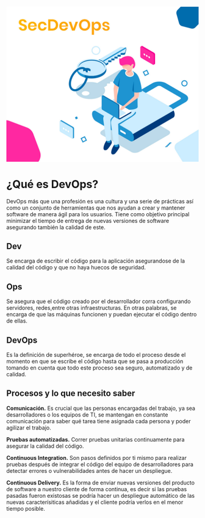 ![DevOps Image](devops.jpg)

# ¿Qué es DevOps?

DevOps más que una profesión es una cultura y una serie de prácticas así como un conjunto de herramientas 
que nos ayudan a crear y mantener software de manera ágil para los usuarios.
Tiene como objetivo principal minimizar el tiempo de entrega de nuevas versiones de software asegurando 
también la calidad de este.

## Dev
Se encarga de escribir el código para la aplicación asegurandose de la calidad del código y que no haya huecos de seguridad.

## Ops
Se asegura que el código creado por el desarrollador corra configurando servidores, redes,entre otras infraestructuras. 
En otras palabras, se encarga de que las máquinas funcionen y puedan ejecutar el código dentro
de ellas.

## DevOps
Es la definición de superhéroe, se encarga de todo el proceso desde el momento en que se
escribe el código hasta que se pasa a producción tomando en cuenta que todo este proceso 
sea seguro, automatizado y de calidad.

## Procesos y lo que necesito saber
**Comunicación.** Es crucial que las personas encargadas del trabajo, ya sea desarrolladores
o los equipos de TI, se mantengan en constante comunicación para saber qué tarea tiene asignada
cada persona y poder agilizar el trabajo.

**Pruebas automatizadas.** Correr pruebas unitarias continuamente para asegurar la calidad 
del código.

**Continuous Integration.** Son pasos definidos por ti mismo para realizar pruebas después de
integrar el código del equipo de desarrolladores para detectar errores o vulnerabilidades antes
de hacer un despliegue.

**Continuous Delivery.** Es la forma de enviar nuevas versiones del producto de software a
nuestro cliente de forma continua, es decir si las pruebas pasadas fueron existosas se podría 
hacer un despliegue automático de las nuevas caracterísiticas añadidas y el cliente podría verlos
en el menor tiempo posible.

